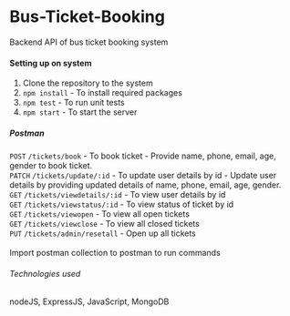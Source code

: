 ﻿# Bus-Ticket-Booking
 Backend API of bus ticket booking system

 #### Setting up on system
 1. Clone the repository to the system
 2. `npm install` - To install required packages
 3. `npm test` - To run unit tests
 4. `npm start` - To start the server


##### Postman

`POST` `/tickets/book` - To book ticket   - Provide name, phone, email, age, gender to book ticket.<br />
`PATCH` `/tickets/update/:id` - To update user details by id - Update user details by providing updated details of name, phone, email, age,                                 gender.<br />
`GET` `/tickets/viewdetails/:id` - To view user details by id<br />
`GET` `/tickets/viewstatus/:id` - To view status of ticket by id<br />
`GET` `/tickets/viewopen` - To view all open tickets<br />
`GET` `/tickets/viewclose` - To view all closed tickets<br />
`PUT` `/tickets/admin/resetall` - Open up all tickets<br />
<br />
Import postman collection to postman to run commands<br />

###### Technologies used
nodeJS, ExpressJS, JavaScript, MongoDB
 
